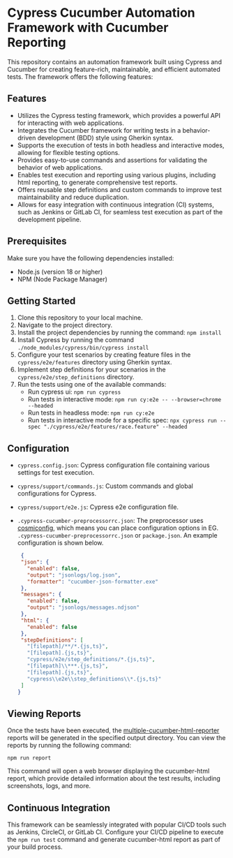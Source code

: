 # Cypress Cucumber Automation Framework with Cucumber Reporting

This repository contains an automation framework built using Cypress and Cucumber for creating feature-rich, maintainable, and efficient automated tests. The framework offers the following features:

## Features

- Utilizes the Cypress testing framework, which provides a powerful API for interacting with web applications.
- Integrates the Cucumber framework for writing tests in a behavior-driven development (BDD) style using Gherkin syntax.
- Supports the execution of tests in both headless and interactive modes, allowing for flexible testing options.
- Provides easy-to-use commands and assertions for validating the behavior of web applications.
- Enables test execution and reporting using various plugins, including html reporting, to generate comprehensive test reports.
- Offers reusable step definitions and custom commands to improve test maintainability and reduce duplication.
- Allows for easy integration with continuous integration (CI) systems, such as Jenkins or GitLab CI, for seamless test execution as part of the development pipeline.

## Prerequisites

Make sure you have the following dependencies installed:

- Node.js (version 18 or higher)
- NPM (Node Package Manager)

## Getting Started

1. Clone this repository to your local machine.
2. Navigate to the project directory.
3. Install the project dependencies by running the command: `npm install`
4. Install Cypress by running the command `./node_modules/cypress/bin/cypress install`
5. Configure your test scenarios by creating feature files in the `cypress/e2e/features` directory using Gherkin syntax.
6. Implement step definitions for your scenarios in the `cypress/e2e/step_definitions` directory.
7. Run the tests using one of the available commands:
   - Run cypress ui: `npm run cypress`
   - Run tests in interactive mode: `npm run cy:e2e -- --browser=chrome --headed`
   - Run tests in headless mode: `npm run cy:e2e`
   - Run tests in interactive mode for a specific spec: `npx cypress run --spec "./cypress/e2e/features/race.feature" --headed`

## Configuration

- `cypress.config.json`: Cypress configuration file containing various settings for test execution.
- `cypress/support/commands.js`: Custom commands and global configurations for Cypress.
- `cypress/support/e2e.js`: Cypress e2e configuration file.
- `.cypress-cucumber-preprocessorrc.json`: The preprocessor uses [cosmiconfig](https://github.com/davidtheclark/cosmiconfig), which means you can place configuration options in EG. `.cypress-cucumber-preprocessorrc.json` or `package.json`. An example configuration is shown below.

   ```json
    {
    "json": {
      "enabled": false,
      "output": "jsonlogs/log.json",
      "formatter": "cucumber-json-formatter.exe"
    },
    "messages": {
      "enabled": false,
      "output": "jsonlogs/messages.ndjson"
    },
    "html": {
      "enabled": false
    },
    "stepDefinitions": [
      "[filepath]/**/*.{js,ts}",
      "[filepath].{js,ts}",
      "cypress/e2e/step_definitions/*.{js,ts}",
      "[filepath]\\***.{js,ts}",
      "[filepath].{js,ts}",
      "cypress\\e2e\\step_definitions\\*.{js,ts}"
    ]
  }
   ```

## Viewing Reports
Once the tests have been executed, the [multiple-cucumber-html-reporter](https://github.com/WasiqB/multiple-cucumber-html-reporter) reports will be generated in the specified output directory. You can view the reports by running the following command:
```
npm run report
```
This command will open a web browser displaying the cucumber-html report, which provide detailed information about the test results, including screenshots, logs, and more.

## Continuous Integration
This framework can be seamlessly integrated with popular CI/CD tools such as Jenkins, CircleCI, or GitLab CI. Configure your CI/CD pipeline to execute the `npm run test` command and generate cucumber-html report as part of your build process.
